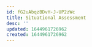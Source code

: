 ```yaml
---
id: fG2uAbqzBDvH-J-UP2zWc
title: Situational Assessment
desc: ''
updated: 1644961726962
created: 1644961726962
---
```


